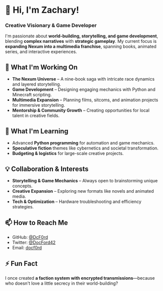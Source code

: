 # 👋 Hi, I'm Zachary!
### Creative Visionary & Game Developer

I'm passionate about **world-building, storytelling, and game development**, blending **complex narratives** with **strategic gameplay**. My current focus is **expanding Nexum into a multimedia franchise**, spanning books, animated series, and interactive experiences.

## 🚀 What I'm Working On
- **The Nexum Universe** – A nine-book saga with intricate race dynamics and layered storytelling.
- **Game Development** – Designing engaging mechanics with Python and Minecraft scripting.
- **Multimedia Expansion** – Planning films, sitcoms, and animation projects for immersive storytelling.
- **Mentorship & Community Growth** – Creating opportunities for local talent in creative fields.

## 🌱 What I'm Learning
- Advanced **Python programming** for automation and game mechanics.
- **Speculative fiction** themes like cybernetics and societal transformation.
- **Budgeting & logistics** for large-scale creative projects.

## 💡 Collaboration & Interests
- **Storytelling & Game Mechanics** – Always open to brainstorming unique concepts.
- **Creative Expansion** – Exploring new formats like novels and animated media.
- **Tech & Optimization** – Hardware troubleshooting and efficiency strategies.

## 📫 How to Reach Me
- GitHub: [@DcF0rd](https://github.com/DcF0rd)
- Twitter: [@DocFord42](https://X.com/Docf0rd42)
- Email: [docf0rd](mailto:docf0rd@live.com.au)

## ⚡ Fun Fact
I once created **a faction system with encrypted transmissions**—because who doesn't love a little secrecy in their world-building?

<!---
Zachary/Zachary is a ✨ creative powerhouse ✨ blending storytelling, coding, and strategic planning to bring immersive universes to life.
--->
